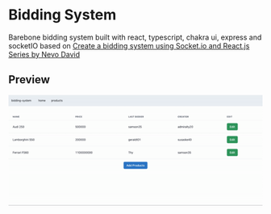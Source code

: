 # Bidding System 

Barebone bidding system built with react, typescript, chakra ui, express and socketIO based on [Create a bidding system using Socket.io and React.js Series by Nevo David](https://dev.to/nevodavid/series/19107)
## Preview
![Bidding System](https://github.com/thypirate/bidding-system-typescript/blob/main/bidding-system.gif)
